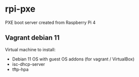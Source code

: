 # rpi-pxe
PXE boot server created from Raspberry Pi 4


## Vagrant debian 11

Virtual machine to install:
- Debian 11 OS with guest OS addons (for vagrant / VirtualBox)
- isc-dhcp-server
- tftp-hpa